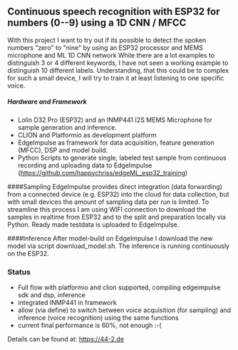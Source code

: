 ## Continuous speech recognition with ESP32 for numbers (0--9) using a 1D CNN / MFCC 

With this project I want to try out if its possible to detect the spoken numbers "zero" to "nine" by using an ESP32 processor and MEMS microphone and ML 1D CNN network 
While there are a lot examples to distinguish 3 or 4 different keywords, I have not seen a working example to distinguish 10 different labels.
Understanding, that this could be to complex for such a small device, I will try to train it at least listening to one specific voice.

##### Hardware and Framework
* Lolin D32 Pro (ESP32) and an INMP441 I2S MEMS Microphone for sample generation and inference.
* CLION and Platformio as development platform
* EdgeImpulse as framework for data acquisition, feature generation (MFCC), DSP and model build.
* Python Scripts to generate single, labeled test sample from continuous recording and uploading data to EdgeImpulse (https://github.com/happychriss/edgeML_esp32_training)

####Sampling
EdgeImpulse provides direct integration (data forwarding) from a connected device (e.g. ESP32) into the cloud for data collection, but with small devices the amount of sampling data per run is limited.
To streamline this process I am using WIFI connection to download the samples in realtime from ESP32 and to the split and preparation locally via Python.
Ready made testdata is uploaded to EdgeImpulse.

####Inference
After model-build on EdgeImpulse I download the new model via script download_model.sh.
The inference is running continuously on the ESP32.


### Status
* Full flow with platformio and clion supported, compiling edgeimpulse sdk and dsp, inference
* integrated INMP441 in framework
* allow (via define) to switch between voice acquisition (for sampling) and inference (voice recognition) using the same functions
* current final performance is 60%, not enough :-(

Details can be found at: https://44-2.de
